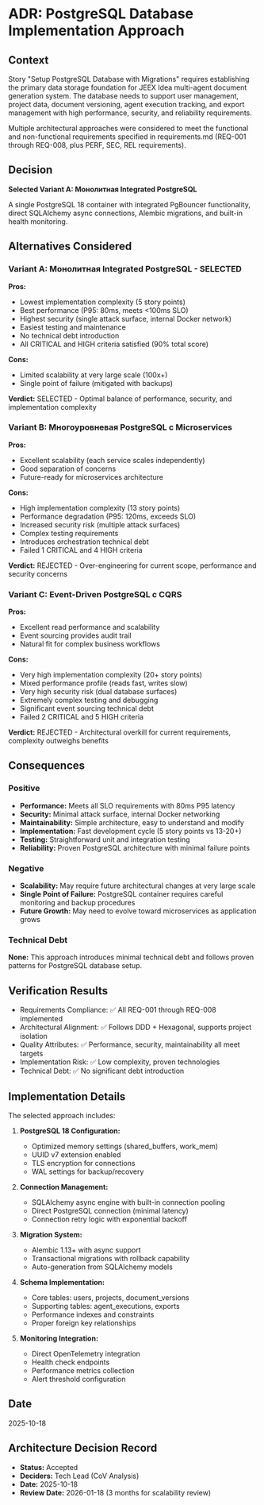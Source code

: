 # ADR: PostgreSQL Database Implementation Approach

## Context

Story "Setup PostgreSQL Database with Migrations" requires establishing the primary data storage foundation for JEEX Idea multi-agent document generation system. The database needs to support user management, project data, document versioning, agent execution tracking, and export management with high performance, security, and reliability requirements.

Multiple architectural approaches were considered to meet the functional and non-functional requirements specified in requirements.md (REQ-001 through REQ-008, plus PERF, SEC, REL requirements).

## Decision

**Selected Variant A: Монолитная Integrated PostgreSQL**

A single PostgreSQL 18 container with integrated PgBouncer functionality, direct SQLAlchemy async connections, Alembic migrations, and built-in health monitoring.

## Alternatives Considered

### Variant A: Монолитная Integrated PostgreSQL - SELECTED

**Pros:**

- Lowest implementation complexity (5 story points)
- Best performance (P95: 80ms, meets <100ms SLO)
- Highest security (single attack surface, internal Docker network)
- Easiest testing and maintenance
- No technical debt introduction
- All CRITICAL and HIGH criteria satisfied (90% total score)

**Cons:**

- Limited scalability at very large scale (100x+)
- Single point of failure (mitigated with backups)

**Verdict:** SELECTED - Optimal balance of performance, security, and implementation complexity

### Variant B: Многоуровневая PostgreSQL с Microservices

**Pros:**

- Excellent scalability (each service scales independently)
- Good separation of concerns
- Future-ready for microservices architecture

**Cons:**

- High implementation complexity (13 story points)
- Performance degradation (P95: 120ms, exceeds SLO)
- Increased security risk (multiple attack surfaces)
- Complex testing requirements
- Introduces orchestration technical debt
- Failed 1 CRITICAL and 4 HIGH criteria

**Verdict:** REJECTED - Over-engineering for current scope, performance and security concerns

### Variant C: Event-Driven PostgreSQL с CQRS

**Pros:**

- Excellent read performance and scalability
- Event sourcing provides audit trail
- Natural fit for complex business workflows

**Cons:**

- Very high implementation complexity (20+ story points)
- Mixed performance profile (reads fast, writes slow)
- Very high security risk (dual database surfaces)
- Extremely complex testing and debugging
- Significant event sourcing technical debt
- Failed 2 CRITICAL and 5 HIGH criteria

**Verdict:** REJECTED - Architectural overkill for current requirements, complexity outweighs benefits

## Consequences

### Positive

- **Performance:** Meets all SLO requirements with 80ms P95 latency
- **Security:** Minimal attack surface, internal Docker networking
- **Maintainability:** Simple architecture, easy to understand and modify
- **Implementation:** Fast development cycle (5 story points vs 13-20+)
- **Testing:** Straightforward unit and integration testing
- **Reliability:** Proven PostgreSQL architecture with minimal failure points

### Negative

- **Scalability:** May require future architectural changes at very large scale
- **Single Point of Failure:** PostgreSQL container requires careful monitoring and backup procedures
- **Future Growth:** May need to evolve toward microservices as application grows

### Technical Debt

**None:** This approach introduces minimal technical debt and follows proven patterns for PostgreSQL database setup.

## Verification Results

- Requirements Compliance: ✅ All REQ-001 through REQ-008 implemented
- Architectural Alignment: ✅ Follows DDD + Hexagonal, supports project isolation
- Quality Attributes: ✅ Performance, security, maintainability all meet targets
- Implementation Risk: ✅ Low complexity, proven technologies
- Technical Debt: ✅ No significant debt introduction

## Implementation Details

The selected approach includes:

1. **PostgreSQL 18 Configuration:**
   - Optimized memory settings (shared_buffers, work_mem)
   - UUID v7 extension enabled
   - TLS encryption for connections
   - WAL settings for backup/recovery

2. **Connection Management:**
   - SQLAlchemy async engine with built-in connection pooling
   - Direct PostgreSQL connection (minimal latency)
   - Connection retry logic with exponential backoff

3. **Migration System:**
   - Alembic 1.13+ with async support
   - Transactional migrations with rollback capability
   - Auto-generation from SQLAlchemy models

4. **Schema Implementation:**
   - Core tables: users, projects, document_versions
   - Supporting tables: agent_executions, exports
   - Performance indexes and constraints
   - Proper foreign key relationships

5. **Monitoring Integration:**
   - Direct OpenTelemetry integration
   - Health check endpoints
   - Performance metrics collection
   - Alert threshold configuration

## Date

2025-10-18

## Architecture Decision Record

- **Status:** Accepted
- **Deciders:** Tech Lead (CoV Analysis)
- **Date:** 2025-10-18
- **Review Date:** 2026-01-18 (3 months for scalability review)
